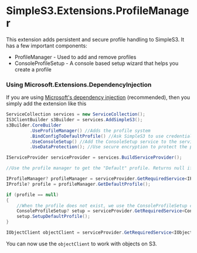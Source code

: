 ﻿# SimpleS3.Extensions.ProfileManager
This extension adds persistent and secure profile handling to SimpleS3. It has a few important components:
* ProfileManager - Used to add and remove profiles
* ConsoleProfileSetup - A console based setup wizard that helps you create a profile

### Using Microsoft.Extensions.DependencyInjection
If you are using [Microsoft's dependency injection](https://www.nuget.org/packages/Microsoft.Extensions.DependencyInjection/) (recommended), then you simply add the extension like this

```csharp
ServiceCollection services = new ServiceCollection();
IS3ClientBuilder s3Builder = services.AddSimpleS3();
s3Builder.CoreBuilder
         .UseProfileManager() //Adds the profile system
         .BindConfigToDefaultProfile() //Ask SimpleS3 to use credentials using a profile called "Default"
         .UseConsoleSetup() //Add the ConsoleSetup service to the service collection
         .UseDataProtection(); //Use secure encryption to protect the profiles

IServiceProvider serviceProvider = services.BuildServiceProvider();

//Use the profile manager to get the "Default" profile. Returns null if it does not exist.

IProfileManager? profileManager = serviceProvider.GetRequiredService<IProfileManager>();
IProfile? profile = profileManager.GetDefaultProfile();

if (profile == null)
{
    //When the profile does not exist, we use the ConsoleProfileSetup class to create it.
    ConsoleProfileSetup? setup = serviceProvider.GetRequiredService<ConsoleProfileSetup>();
    setup.SetupDefaultProfile();
}

IObjectClient objectClient = serviceProvider.GetRequiredService<IObjectClient>();
```

You can now use the `objectClient` to work with objects on S3.